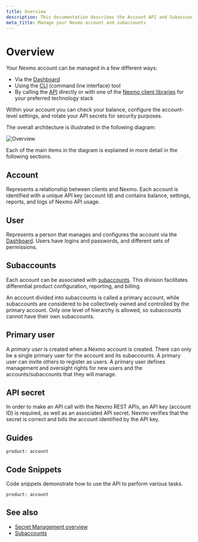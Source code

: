 ```yaml
---
title: Overview
description: This documentation describes the Account API and Subaccounts API
meta_title: Manage your Nexmo account and subaccounts
---
```


# Overview

Your Nexmo account can be managed in a few different ways:

* Via the [Dashboard](https://dashboard.nexmo.com/)
* Using the [CLI](/tools) (command line interface) tool
* By calling the [API](/api/account) directly or with one of the [Nexmo client libraries](/tools) for your preferred technology stack

Within your account you can check your balance, configure the account-level settings, and rotate your API secrets for security purposes.

The overall architecture is illustrated in the following diagram:

![Overview](/assets/images/account/users.png)

Each of the main items in the diagram is explained in  more detail in the following sections.

## Account

Represents a relationship between clients and Nexmo. Each account is identified with a unique API key (account Id) and contains balance, settings, reports, and logs of Nexmo API usage.

## User

Represents a person that manages and configures the account via the [Dashboard](https://dashboard.nexmo.com/). Users have logins and passwords, and different sets of permissions.

## Subaccounts

Each account can be associated with [subaccounts](/account/subaccounts/overview). This division facilitates differential product configuration, reporting, and billing.

An account divided into subaccounts is called a primary account, while subaccounts are considered to be collectively owned and controlled by the primary account. Only one level of hierarchy is allowed, so subaccounts cannot have their own subaccounts.

## Primary user

A _primary user_ is created when a Nexmo account is created. There can only be a single primary user for the account and its subaccounts. A primary user can invite others to register as users. A primary user defines management and oversight rights for new users and the accounts/subaccounts that they will manage.

## API secret

In order to make an API call with the Nexmo REST APIs, an API key (account ID) is required, as well as an associated API secret. Nexmo verifies that the secret is correct and bills the account identified by the API key.

## Guides

```concept_list
product: account
```

## Code Snippets

Code snippets demonstrate how to use the API to perform various tasks.

```code_snippet_list
product: account
```

## See also

* [Secret Management overview](/account/secret-management)
* [Subaccounts](/account/subaccounts/overview)
